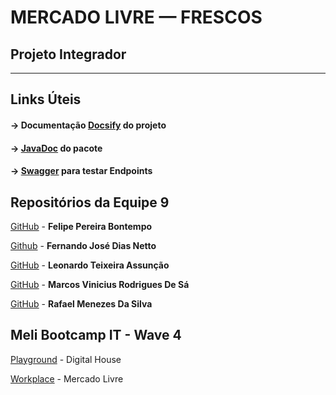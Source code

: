 # MERCADO LIVRE — FRESCOS
## Projeto Integrador
***
## Links Úteis
#### -> Documentação [Docsify](https://netto-meli.github.io/w4g9-projeto-final/guide/#/) do projeto
#### -> [JavaDoc](https://netto-meli.github.io/w4g9-projeto-final/JavaDoc/) do pacote
#### -> [Swagger](https://netto-meli.github.io/w4g9-projeto-final/guide/swagger) para testar Endpoints
## Repositórios da Equipe 9
[GitHub](https://github.com/fpbontempo) - <b>Felipe Pereira Bontempo</b>

[Github](https://github.com/netto-meli) - <b>Fernando José Dias Netto</b>

[GitHub](https://github.com/LeoDevMeli) - <b>Leonardo Teixeira Assunção</b>

[GitHub](https://github.com/marcossa01) - <b>Marcos Vinicius Rodrigues De Sá</b>

[GitHub](https://github.com/rafaelmenez) - <b>Rafael Menezes Da Silva</b>
## Meli Bootcamp IT - Wave 4
[Playground](https://br-playground.digitalhouse.com/login) - Digital House

[Workplace](https://meli.workplace.com/) - Mercado Livre